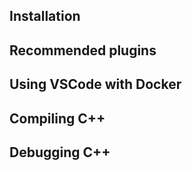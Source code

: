 ## Installation

## Recommended plugins

## Using VSCode with Docker

## Compiling C++

## Debugging C++
